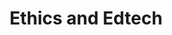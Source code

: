 ---
layout: category
title: "Ethics and Edtech"
group: broader-issues
category: ethics-and-edtech
permalink: /broader-issues/ethics-and-edtech
sidebar:
  nav: "side-nav"
---